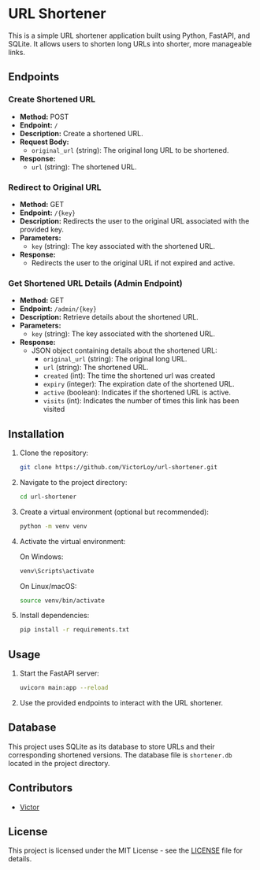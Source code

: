 # URL Shortener

This is a simple URL shortener application built using Python, FastAPI, and SQLite. It allows users to shorten long URLs into shorter, more manageable links.

## Endpoints

### Create Shortened URL

- **Method:** POST
- **Endpoint:** `/`
- **Description:** Create a shortened URL.
- **Request Body:**
  - `original_url` (string): The original long URL to be shortened.
- **Response:**
  - `url` (string): The shortened URL.

### Redirect to Original URL

- **Method:** GET
- **Endpoint:** `/{key}`
- **Description:** Redirects the user to the original URL associated with the provided key.
- **Parameters:**
  - `key` (string): The key associated with the shortened URL.
- **Response:**
  - Redirects the user to the original URL if not expired and active.

### Get Shortened URL Details (Admin Endpoint)

- **Method:** GET
- **Endpoint:** `/admin/{key}`
- **Description:** Retrieve details about the shortened URL.
- **Parameters:**
  - `key` (string): The key associated with the shortened URL.
- **Response:**
  - JSON object containing details about the shortened URL:
    - `original_url` (string): The original long URL.
    - `url` (string): The shortened URL.
    - `created` (int): The time the shortened url was created
    - `expiry` (integer): The expiration date of the shortened URL.
    - `active` (boolean): Indicates if the shortened URL is active.
    - `visits` (int): Indicates the number of times this link has been visited 

## Installation

1. Clone the repository:

    ```bash
    git clone https://github.com/VictorLoy/url-shortener.git
    ```

2. Navigate to the project directory:

    ```bash
    cd url-shortener
    ```

3. Create a virtual environment (optional but recommended):

    ```bash
    python -m venv venv
    ```

4. Activate the virtual environment:

    On Windows:

    ```bash
    venv\Scripts\activate
    ```

    On Linux/macOS:

    ```bash
    source venv/bin/activate
    ```

5. Install dependencies:

    ```bash
    pip install -r requirements.txt
    ```

## Usage

1. Start the FastAPI server:

    ```bash
    uvicorn main:app --reload
    ```

2. Use the provided endpoints to interact with the URL shortener.

## Database

This project uses SQLite as its database to store URLs and their corresponding shortened versions. The database file is `shortener.db` located in the project directory.

## Contributors

- [Victor](https://github.com/VictorLoy)

## License

This project is licensed under the MIT License - see the [LICENSE](LICENSE) file for details.
